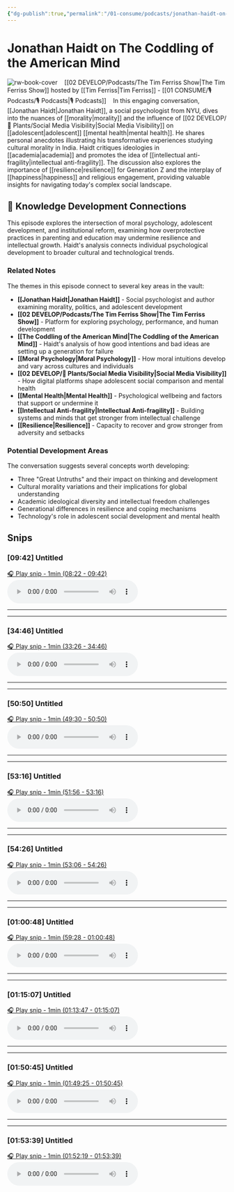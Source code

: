 ```yaml
---
{"dg-publish":true,"permalink":"/01-consume/podcasts/jonathan-haidt-on-the-coddling-of-the-american-mind/","title":"Jonathan Haidt on The Coddling of the American Mind","tags":["podcasts","moral-psychology","mental-health","social-media","academia","resilience","adolescent-development","intellectual-diversity"],"created":"2023-05-15","updated":"2025-07-27"}
---
```


# Jonathan Haidt on The Coddling of the American Mind

![rw-book-cover](https://images.weserv.nl/?url=https%3A%2F%2Fcontent.production.cdn.art19.com%2Fimages%2F69%2F10%2F10%2Ffb%2F691010fb-625e-4abe-993c-a57228b28dbe%2F91cb53ae0d5dbb379b9dffecf0a772593891d0d09bbe6d90ee746edbdb79e3ec75584f2ceb8260e9f675a90c05419b9b99842a76905b686f0f51c1a9d3e227ab.jpeg&w=300&h=300)
 
 [[02 DEVELOP/Podcasts/The Tim Ferriss Show\|The Tim Ferriss Show]] hosted by [[Tim Ferriss\|Tim Ferriss]] - [[01 CONSUME/🎙️ Podcasts/🎙️ Podcasts\|🎙️ Podcasts]]
 
 In this engaging conversation, [[Jonathan Haidt\|Jonathan Haidt]], a social psychologist from NYU, dives into the nuances of [[morality\|morality]] and the influence of [[02 DEVELOP/🌿 Plants/Social Media Visibility\|Social Media Visibility]] on [[adolescent\|adolescent]] [[mental health\|mental health]]. He shares personal anecdotes illustrating his transformative experiences studying cultural morality in India. Haidt critiques ideologies in [[academia\|academia]] and promotes the idea of [[intellectual anti-fragility\|intellectual anti-fragility]]. The discussion also explores the importance of [[resilience\|resilience]] for Generation Z and the interplay of [[happiness\|happiness]] and religious engagement, providing valuable insights for navigating today's complex social landscape.

## 🧠 Knowledge Development Connections

This episode explores the intersection of moral psychology, adolescent development, and institutional reform, examining how overprotective practices in parenting and education may undermine resilience and intellectual growth. Haidt's analysis connects individual psychological development to broader cultural and technological trends.

### Related Notes

The themes in this episode connect to several key areas in the vault:

- **[[Jonathan Haidt\|Jonathan Haidt]]** - Social psychologist and author examining morality, politics, and adolescent development
- **[[02 DEVELOP/Podcasts/The Tim Ferriss Show\|The Tim Ferriss Show]]** - Platform for exploring psychology, performance, and human development
- **[[The Coddling of the American Mind\|The Coddling of the American Mind]]** - Haidt's analysis of how good intentions and bad ideas are setting up a generation for failure
- **[[Moral Psychology\|Moral Psychology]]** - How moral intuitions develop and vary across cultures and individuals
- **[[02 DEVELOP/🌿 Plants/Social Media Visibility\|Social Media Visibility]]** - How digital platforms shape adolescent social comparison and mental health
- **[[Mental Health\|Mental Health]]** - Psychological wellbeing and factors that support or undermine it
- **[[Intellectual Anti-fragility\|Intellectual Anti-fragility]]** - Building systems and minds that get stronger from intellectual challenge
- **[[Resilience\|Resilience]]** - Capacity to recover and grow stronger from adversity and setbacks

### Potential Development Areas

The conversation suggests several concepts worth developing:
- Three "Great Untruths" and their impact on thinking and development
- Cultural morality variations and their implications for global understanding
- Academic ideological diversity and intellectual freedom challenges
- Generational differences in resilience and coping mechanisms
- Technology's role in adolescent social development and mental health



## Snips


### [09:42] Untitled


[🎧 Play snip - 1min️ (08:22 - 09:42)](https://share.snipd.com/snip/5ecd1350-8ec1-45ee-bb2a-31849699c16c)
<audio controls> <source src="https://rss.art19.com/episodes/11f51778-53bc-438d-8d49-8d657cf7c8e2.mp3?rss_browser=BAhJIgpTbmlwZAY6BkVU--7de01baece82063bda1cca2dc0d698735fdbe34a#t=08:22,09:42"> </audio>




---




---


### [34:46] Untitled


[🎧 Play snip - 1min️ (33:26 - 34:46)](https://share.snipd.com/snip/a8a4cb91-4df6-4b6c-ab4f-0393d0960f72)
<audio controls> <source src="https://rss.art19.com/episodes/11f51778-53bc-438d-8d49-8d657cf7c8e2.mp3?rss_browser=BAhJIgpTbmlwZAY6BkVU--7de01baece82063bda1cca2dc0d698735fdbe34a#t=33:26,34:46"> </audio>




---




---


### [50:50] Untitled


[🎧 Play snip - 1min️ (49:30 - 50:50)](https://share.snipd.com/snip/c3f54aa7-f07e-4eba-bc59-4589cb051c42)
<audio controls> <source src="https://rss.art19.com/episodes/11f51778-53bc-438d-8d49-8d657cf7c8e2.mp3?rss_browser=BAhJIgpTbmlwZAY6BkVU--7de01baece82063bda1cca2dc0d698735fdbe34a#t=49:30,50:50"> </audio>




---




---


### [53:16] Untitled


[🎧 Play snip - 1min️ (51:56 - 53:16)](https://share.snipd.com/snip/aa799190-4f24-4b44-b9b5-67f6f33ca0d6)
<audio controls> <source src="https://rss.art19.com/episodes/11f51778-53bc-438d-8d49-8d657cf7c8e2.mp3?rss_browser=BAhJIgpTbmlwZAY6BkVU--7de01baece82063bda1cca2dc0d698735fdbe34a#t=51:56,53:16"> </audio>




---




---


### [54:26] Untitled


[🎧 Play snip - 1min️ (53:06 - 54:26)](https://share.snipd.com/snip/d7fff68e-c61f-4c63-84dd-3eca0f049c0b)
<audio controls> <source src="https://rss.art19.com/episodes/11f51778-53bc-438d-8d49-8d657cf7c8e2.mp3?rss_browser=BAhJIgpTbmlwZAY6BkVU--7de01baece82063bda1cca2dc0d698735fdbe34a#t=53:06,54:26"> </audio>




---




---


### [01:00:48] Untitled


[🎧 Play snip - 1min️ (59:28 - 01:00:48)](https://share.snipd.com/snip/e3a925a4-5b43-4459-81ff-e361993493cf)
<audio controls> <source src="https://rss.art19.com/episodes/11f51778-53bc-438d-8d49-8d657cf7c8e2.mp3?rss_browser=BAhJIgpTbmlwZAY6BkVU--7de01baece82063bda1cca2dc0d698735fdbe34a#t=59:28,01:00:48"> </audio>




---




---


### [01:15:07] Untitled


[🎧 Play snip - 1min️ (01:13:47 - 01:15:07)](https://share.snipd.com/snip/e7cffab6-eee1-4c78-bf63-227024356ef4)
<audio controls> <source src="https://rss.art19.com/episodes/11f51778-53bc-438d-8d49-8d657cf7c8e2.mp3?rss_browser=BAhJIgpTbmlwZAY6BkVU--7de01baece82063bda1cca2dc0d698735fdbe34a#t=01:13:47,01:15:07"> </audio>




---




---


### [01:50:45] Untitled


[🎧 Play snip - 1min️ (01:49:25 - 01:50:45)](https://share.snipd.com/snip/09d60da7-7642-4855-8200-c421be186be1)
<audio controls> <source src="https://rss.art19.com/episodes/11f51778-53bc-438d-8d49-8d657cf7c8e2.mp3?rss_browser=BAhJIgpTbmlwZAY6BkVU--7de01baece82063bda1cca2dc0d698735fdbe34a#t=01:49:25,01:50:45"> </audio>




---




---


### [01:53:39] Untitled


[🎧 Play snip - 1min️ (01:52:19 - 01:53:39)](https://share.snipd.com/snip/d88d2c99-e6a8-40c3-a1a6-b08e5dd82c97)
<audio controls> <source src="https://rss.art19.com/episodes/11f51778-53bc-438d-8d49-8d657cf7c8e2.mp3?rss_browser=BAhJIgpTbmlwZAY6BkVU--7de01baece82063bda1cca2dc0d698735fdbe34a#t=01:52:19,01:53:39"> </audio>



